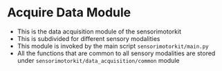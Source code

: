 # Acquire Data Module
- This is the data acquisition module of the sensorimotorkit
- This is subdivided for different sensory modalities
- This module is invoked by the main script `sensorimotorkit/main.py`
- All the functions that are common to all sensory modalities are stored under `sensorimotorkit/data_acquisition/common` module